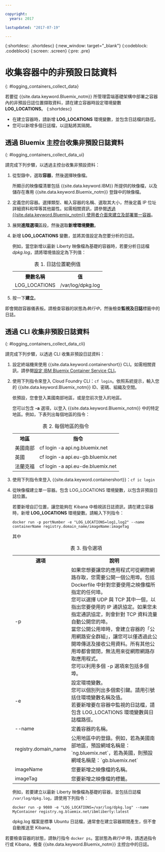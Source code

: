 ```yaml
---

copyright:
  years: 2017

lastupdated: "2017-07-19"

---
```



{:shortdesc: .shortdesc}
{:new_window: target="_blank"}
{:codeblock: .codeblock}
{:screen: .screen}
{:pre: .pre}


# 收集容器中的非預設日誌資料
{: #logging_containers_collect_data}

若要從 {{site.data.keyword.Bluemix_notm}} 所管理雲端基礎架構中部署之容器內的非預設日誌位置擷取資料，請在建立容器時設定環境變數 **LOG_LOCATIONS**。
{:shortdesc}

* 在建立容器時，請新增 **LOG_LOCATIONS** 環境變數，並包含日誌檔的路徑。 
* 您可以新增多個日誌檔，以逗點將其隔開。 

## 透過 Bluemix 主控台收集非預設日誌資料
{: #logging_containers_collect_data_ui}

請完成下列步驟，以透過主控台收集非預設資料：

1. 從型錄中，選取**容器**，然後選擇映像檔。 

    所顯示的映像檔清單包括 {{site.data.keyword.IBM}} 所提供的映像檔，以及儲存在專用 {{site.data.keyword.Bluemix_notm}} 登錄中的映像檔。 

2. 定義您的容器。選擇類型、輸入容器的名稱、選取其大小，然後定義 IP 位址詳細資料和埠等其他屬性。如需相關資訊，請參閱[透過 {{site.data.keyword.Bluemix_notm}} 使用者介面來建立及部署單一容器](/docs/containers/container_single_ui.html#gui)。 

3. 展開**進階選項**區段，然後選取**新增環境變數**。

4. 新增 **LOG_LOCATIONS** 變數，並將其值設定為您要分析的日誌。

    例如，當您新增以最新 Liberty 映像檔為基礎的容器時，若要分析日誌檔 *dpkg.log*，請將環境值設定為下列值：
    
    <table>
      <caption>表 1. 日誌位置範例值</caption>
      <tbody>
        <tr>
          <th align="center">變數名稱</th>
          <th align="center">值</th>
        </tr>
        <tr>
          <td align="left">LOG_LOCATIONS</td>
          <td align="left">/var/log/dpkg.log</td>
        </tr>
      </tbody>
    </table>

4. 按一下**建立**。

即會開啟容器儀表板。請檢查容器的狀態為*執行中*，然後檢查**監視及日誌**標籤中的日誌。


## 透過 CLI 收集非預設日誌資料
{: #logging_containers_collect_data_cli}

請完成下列步驟，以透過 CLI 收集非預設日誌資料：

1. 設定終端機來使用 {{site.data.keyword.containershort}} CLI。如需相關資訊，請參閱[設定 IBM Bluemix Container Service CLI](/docs/containers/container_cli_cfic_install.html)。

2. 使用下列指令來登入 Cloud Foundry CLI：`cf login`。依照系統提示，輸入您的 {{site.data.keyword.Bluemix_notm}} ID、密碼、組織及空間。 

    依預設，您會登入美國南部地區，或是您前次登入的地區。 
    
    您可以包含 **-a** 選項，以登入 {{site.data.keyword.Bluemix_notm}} 中的特定地區。例如，下表列出每個地區的指令：

    <table>
      <caption>表 2. 每個地區的指令</caption>
      <tbody>
        <tr>
          <th align="center">地區</th>
          <th align="center">指令</th>
        </tr>
        <tr>
          <td align="left">美國南部</td>
          <td align="left"> cf login -a api.ng.bluemix.net</td>
        </tr>
        <tr>
          <td align="left">英國</td>
          <td align="left">cf login -a api.eu-gb.bluemix.net</td>
        </tr>
	 <tr>
          <td align="left">法蘭克福</td>
          <td align="left">cf login -a api.eu-de.bluemix.net</td>
        </tr>
       </tbody>
    </table>
    

3. 使用下列指令來登入 {{site.data.keyword.containershort}}：`cf ic login`

4. 從映像檔建立單一容器。包含 LOG_LOCATIONS 環境變數，以包含非預設日誌位置。  

    若要新增自訂位置，讓您能夠在 Kibana 中檢視該日誌資訊，請在建立容器時，新增 **LOG_LOCATIONS** 環境變數。請輸入下列指令：
    
    `docker run -p portNumber -e "LOG_LOCATIONS=log1,log2" --name containerName registry.domain_name/imageName:imageTag`
    
    其中
    
     <table>
      <caption>表 3. 指令選項</caption>
      <tbody>
        <tr>
          <th align="center">選項</th>
          <th align="center">說明</th>
        </tr>
        <tr>
          <td align="left">-p</td>
          <td align="left"> 如果您想要讓您的應用程式可從網際網路存取，您需要公開一個公用埠。包括 Dockerfile 中針對您要使用之映像檔所指定的任何埠。<br> 您可以選擇 UDP 與 TCP 其中一個，以指出您要使用的 IP 通訊協定。如果您未指定通訊協定，則會針對 TCP 資料流量自動公開您的埠。<br> 當您公開公用埠時，會建立容器的「公用網路安全群組」，讓您可以僅透過此公開埠傳送及接收公用資料。所有其他公用埠都會關閉，無法用來從網際網路存取應用程式。<br> 您可以利用多個 -p 選項來包括多個埠。</td>
        </tr>
        <tr>
          <td align="left">-e</td>
          <td align="left">設定環境變數。<br> 您可以個別列出多個索引鍵。請用引號括住環境變數名稱及值。<br> 若要新增要在容器中監視的日誌檔，請包含 LOG_LOCATIONS 環境變數與日誌檔路徑。</td>
        </tr>
        <tr>
          <td align="left">--name</td>
          <td align="left">定義容器的名稱。</td>
        </tr>
	<tr>
          <td align="left">registry.domain_name</td>
          <td align="left">公用地區中的登錄。例如，若為美國南部地區，預設網域名稱是：`ng.bluemix.net`，若為英國，則預設網域名稱是：`gb.bluemix.net`</td>
        </tr>
        <tr>
          <td align="left">imageName</td>
          <td align="left">您要新增之映像檔的名稱。</td>
        </tr>
	<tr>
          <td align="left">imageTag</td>
          <td align="left">您要新增之映像檔的標籤。</td>
        </tr>
      </tbody>
    </table>
    
    例如，若要建立以最新 Liberty 映像檔為基礎的容器，並包括日誌檔 `/var/log/dpkg.log`，請使用下列指令： 
    
    `docker run -p 9080 -e "LOG_LOCATIONS=/var/log/dpkg.log" --name MyContainer registry.ng.bluemix.net/ibmliberty:latest`
    
    dpkg.log 檔案是標準 Ubuntu 日誌檔，通常會在建立容器期間產生，但不會自動推送至 Kibana。

若要檢查容器的狀態，請執行指令 `docker ps`。當狀態為*執行中* 時，請透過指令行或 Kibana，檢查 {{site.data.keyword.Bluemix_notm}} 主控台中的日誌。




